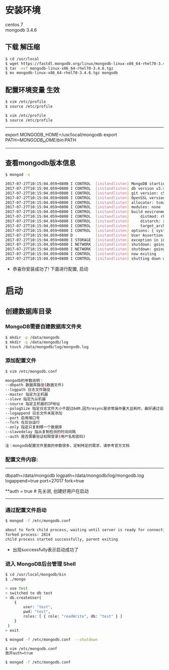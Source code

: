 # 安装环境

centos 7 <br>
mongodb 3.4.6

## 下载 解压缩

```sh
$ cd /usr/local
$ wget https://fastdl.mongodb.org/linux/mongodb-linux-x86_64-rhel70-3.4.6.tgz
$ tar -xvf mongodb-linux-x86_64-rhel70-3.4.6.tgz
$ mv mongodb-linux-x86_64-rhel70-3.4.6.tgz mongodb
```

## 配置环境变量 生效
```sh
$ vim /etc/profile
$ source /etc/profile

$ vim /etc/profile
$ source /etc/profile
```
___
export MONGODB_HOME=/usr/local/mongodb
export PATH=$MONGODB_HOME/bin:$PATH
___

## 查看mongodb版本信息
```sh
$ mongod -v

2017-07-27T10:15:04.059+0800 I CONTROL  [initandlisten] MongoDB starting : pid=3557 port=27017 dbpath=/data/db 64-bit host=localhost.localdomain
2017-07-27T10:15:04.059+0800 I CONTROL  [initandlisten] db version v3.4.6
2017-07-27T10:15:04.059+0800 I CONTROL  [initandlisten] git version: c55eb86ef46ee7aede3b1e2a5d184a7df4bfb5b5
2017-07-27T10:15:04.059+0800 I CONTROL  [initandlisten] OpenSSL version: OpenSSL 1.0.1e-fips 11 Feb 2013
2017-07-27T10:15:04.059+0800 I CONTROL  [initandlisten] allocator: tcmalloc
2017-07-27T10:15:04.059+0800 I CONTROL  [initandlisten] modules: none
2017-07-27T10:15:04.059+0800 I CONTROL  [initandlisten] build environment:
2017-07-27T10:15:04.059+0800 I CONTROL  [initandlisten]     distmod: rhel70
2017-07-27T10:15:04.059+0800 I CONTROL  [initandlisten]     distarch: x86_64
2017-07-27T10:15:04.059+0800 I CONTROL  [initandlisten]     target_arch: x86_64
2017-07-27T10:15:04.059+0800 I CONTROL  [initandlisten] options: { systemLog: { verbosity: 1 } }
2017-07-27T10:15:04.059+0800 D -        [initandlisten] User Assertion: 29:Data directory /data/db not found. src/mongo/db/service_context_d.cpp 98
2017-07-27T10:15:04.059+0800 I STORAGE  [initandlisten] exception in initAndListen: 29 Data directory /data/db not found., terminating
2017-07-27T10:15:04.059+0800 I NETWORK  [initandlisten] shutdown: going to close listening sockets...
2017-07-27T10:15:04.059+0800 I NETWORK  [initandlisten] shutdown: going to flush diaglog...
2017-07-27T10:15:04.059+0800 I CONTROL  [initandlisten] now exiting
2017-07-27T10:15:04.059+0800 I CONTROL  [initandlisten] shutting down with code:100
```

- 恭喜你安装成功了! 下面进行配置, 启动 


# 启动

## 创建数据库目录

### MongoDB需要自建数据库文件夹
```sh
$ mkdir -p /data/mongodb
$ mkdir -p /data/mongodb/log
$ touch /data/mongodb/log/mongodb.log
```

### 添加配置文件
```sh
$ vim /etc/mongodb.conf

mongodb的参数说明：
--dbpath 数据库路径(数据文件)
--logpath 日志文件路径
--master 指定为主机器
--slave 指定为从机器
--source 指定主机器的IP地址
--pologSize 指定日志文件大小不超过64M.因为resync是非常操作量大且耗时，最好通过设置一个足够大的oplogSize来避免resync(默认的 oplog大小是空闲磁盘大小的5%)。
--logappend 日志文件末尾添加
--port 启用端口号
--fork 在后台运行
--only 指定只复制哪一个数据库
--slavedelay 指从复制检测的时间间隔
--auth 是否需要验证权限登录(用户名和密码)

注：mongodb配置文件里面的参数很多，定制特定的需求，请参考官方文档
```
### 配置文件内容:
___
dbpath=/data/mongodb
logpath=/data/mongodb/log/mongodb.log
logappend=true
port=27017
fork=true


**auth = true # 先关闭, 创建好用户在启动
___

### 通过配置文件启动
```sh
$ mongod -f /etc/mongodb.conf

about to fork child process, waiting until server is ready for connections.
forked process: 2814
child process started successfully, parent exiting
```
- 出现successfully表示启动成功了

### 进入 MongoDB后台管理 Shell
```sh
$ cd /usr/local/mongodb/bin
$ ./mongo

> use test
> switched to db test
> db.createUser(
    {
        user: "test",
        pwd: "test",
        roles: [ { role: "readWrite", db: "test" } ]
    }
 )
> exit

$ mongod -f /etc/mongodb.conf  --shutdown

$ vim /etc/mongodb.conf
放开auth=true

$ mongod -f /etc/mongodb.conf
```










